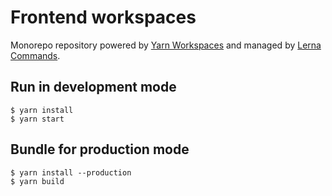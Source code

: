 # Frontend workspaces

Monorepo repository powered by [Yarn Workspaces](https://yarnpkg.com/lang/en/docs/workspaces/) and managed by [Lerna Commands](https://github.com/lerna/lerna#commands).

## Run in development mode

```
$ yarn install
$ yarn start
```

## Bundle for production mode

```
$ yarn install --production
$ yarn build
```
